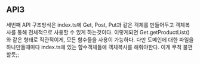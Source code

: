 ## API3
세번째 API 구조방식은 index.ts에 Get, Post, Put과 같은 객체를 만들어두고 객체복사를 통해 전체적으로 사용할 수 있게 하는것이다. 이렇게되면 Get.getProductList()와 같은 형태로 직관적이게, 모든 함수들을 사용이 가능하다.
다만 도메인에 대한 파일을 하나만들때마다 index.ts에 있는 함수객체들에 객체복사를 해줘야한다. 이게 무척 불편할듯;;